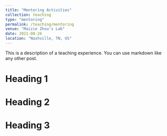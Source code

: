 ```yaml
---
title: "Mentoring Activities"
collection: teaching
type: "mentoring"
permalink: /teaching/mentoring
venue: "Maizie Zhou's Lab"
date: 2021-08-26
location: "Nashville, TN, US"
---
```


This is a description of a teaching experience. You can use markdown like any other post.

Heading 1
======

Heading 2
======

Heading 3
======